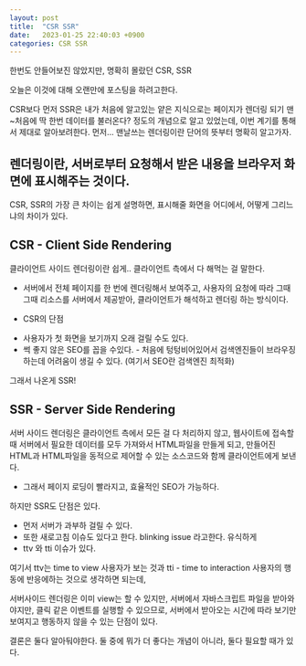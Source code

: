 ```yaml
---
layout: post
title:  "CSR SSR"
date:   2023-01-25 22:40:03 +0900
categories: CSR SSR
---
```


한번도 안들어보진 않았지만, 명확히 몰랐던 CSR, SSR

오늘은 이것에 대해 오랜만에 포스팅을 하려고한다.

CSR보다 먼저 SSR은 내가 처음에 알고있는 얕은 지식으로는 페이지가 렌더링 되기 맨~처음에
딱 한번 데이터를 불러온다? 정도의 개념으로 알고 있었는데, 이번 계기를 통해서 제대로 알아보려한다.
먼저... 맨날쓰는 렌더링이란 단어의 뜻부터 명확히 알고가자.

## 렌더링이란, 서버로부터 요청해서 받은 내용을 브라우저 화면에 표시해주는 것이다.

CSR, SSR의 가장 큰 차이는 쉽게 설명하면, 표시해줄 화면을 어디에서, 어떻게 그리느냐의 차이가 있다.

## CSR - Client Side Rendering

클라이언트 사이드 렌더링이란 쉽게.. 클라이언트 측에서 다 해먹는 걸 말한다.
- 서버에서 전체 페이지를 한 번에 렌더링해서 보여주고, 사용자의 요청에 따라 그때 그때 리소스를 서버에서 제공받아, 클라이언트가 해석하고 렌더링 하는 방식이다.

* CSR의 단점
- 사용자가 첫 화면을 보기까지 오래 걸릴 수도 있다.
- 썩 좋지 않은 SEO를 꼽을 수있다. - 처음에 텅텅비어있어서 검색엔진들이 브라우징하는데 어려움이 생길 수 있다.
  (여기서 SEO란 검색엔진 최적화)

그래서 나온게 SSR!
## SSR - Server Side Rendering

서버 사이드 렌더링은 클라이언트 측에서 모든 걸 다 처리하지 않고, 웹사이트에 접속할 때 서버에서 필요한 데이터를
모두 가져와서 HTML파일을 만들게 되고, 만들어진 HTML과 HTML파일을 동적으로 제어할 수 있는 소스코드와 함께 클라이언트에게 보낸다.

* 그래서 페이지 로딩이 빨라지고, 효율적인 SEO가 가능하다.

하지만 SSR도 단점은 있다.

- 먼저 서버가 과부하 걸릴 수 있다.
- 또한 새로고침 이슈도 있다고 한다. blinking issue 라고한다. 유식하게
- ttv 와 tti 이슈가 있다.

여기서 ttv는 time to view  사용자가 보는 것과
tti - time to interaction 사용자의 행동에 반응에하는 것으로 생각하면 되는데,

서버사이드 렌더링은 이미 view는 할 수 있지만, 서버에서 자바스크립트 파일을 받아와야지만, 클릭 같은
이벤트를 실행할 수 있으므로, 서버에서 받아오는 시간에 따라 보기만 보여지고 행동하지 않을 수 있는 단점이 있다.

결론은 둘다 알아둬야한다. 둘 중에 뭐가 더 좋다는 개념이 아니라, 둘다 필요할 때가 있다. 